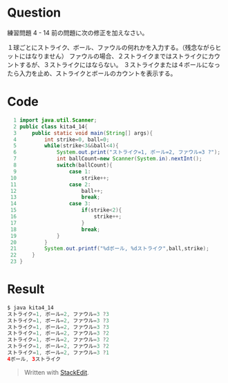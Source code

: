 # Question
練習問題 4 - 14
前の問題に次の修正を加えなさい。

１球ごとにストライク、ボール、ファウルの何れかを入力する。（残念ながらヒットにはなりません）
ファウルの場合、２ストライクまではストライクにカウントするが、３ストライクにはならない。
３ストライクまたは４ボールになったら入力を止め、ストライクとボールのカウントを表示する。
# Code
~~~java 
  1 import java.util.Scanner;
  2 public class kita4_14{
  3     public static void main(String[] args){
  4         int strike=0, ball=0;
  5         while(strike<3&&ball<4){
  6             System.out.print("ストライク=1, ボール=2, ファウル=3 ?");
  7             int ballCount=new Scanner(System.in).nextInt();
  8             switch(ballCount){
  9                 case 1:
 10                     strike++;
 11                 case 2:
 12                     ball++;
 13                     break;
 14                 case 3:
 15                     if(strike<2){
 16                         strike++;
 17                     }
 18                     break;
 19             }
 20         }
 21         System.out.printf("%dボール, %dストライク",ball,strike);
 22     }
 23 }
~~~
# Result
~~~java
$ java kita4_14
ストライク=1, ボール=2, ファウル=3 ?3
ストライク=1, ボール=2, ファウル=3 ?3
ストライク=1, ボール=2, ファウル=3 ?3
ストライク=1, ボール=2, ファウル=3 ?2
ストライク=1, ボール=2, ファウル=3 ?2
ストライク=1, ボール=2, ファウル=3 ?2
ストライク=1, ボール=2, ファウル=3 ?1
4ボール, 3ストライク
~~~
> Written with [StackEdit](https://stackedit.io/).
